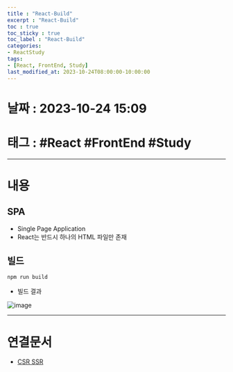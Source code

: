 ```yaml
---
title : "React-Build"
excerpt : "React-Build"
toc : true
toc_sticky : true
toc_label : "React-Build"
categories:
- ReactStudy
tags:
- [React, FrontEnd, Study]
last_modified_at: 2023-10-24T08:00:00-10:00:00
---
```


# 날짜 : 2023-10-24 15:09

# 태그 : #React #FrontEnd #Study 
---

# 내용

## SPA
- Single Page Application
- React는 반드시 하나의 HTML 파일만 존재

## 빌드

```ruby
npm run build
```

- 빌드 결과
  
![image](../../assets/images/ReactBuildResult.png)

---

# 연결문서
- [CSR SSR](../../webcommon/WebCommon-CSR-SSR)